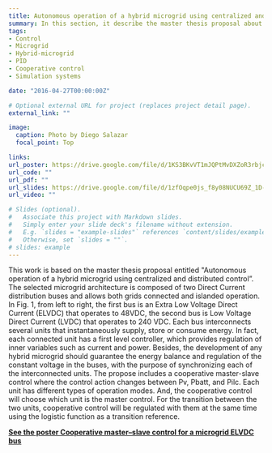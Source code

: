 ```yaml
---
title: Autonomous operation of a hybrid microgrid using centralized and distributed control
summary: In this section, it describe the master thesis proposal about to microgrid hybrid control.
tags: 
- Control
- Microgrid
- Hybrid-microgrid
- PID
- Cooperative control
- Simulation systems

date: "2016-04-27T00:00:00Z"

# Optional external URL for project (replaces project detail page).
external_link: ""

image:
  caption: Photo by Diego Salazar
  focal_point: Top

links:
url_poster: https://drive.google.com/file/d/1KS3BKvVT1mJQPtMvDXZoR3rbjcyY1Vpm/view?usp=sharing
url_code: ""
url_pdf: ""
url_slides: https://drive.google.com/file/d/1zfOqpe0js_f8y08NUCU69Z_1D-sbyRTI/view?usp=sharing
url_video: ""

# Slides (optional).
#   Associate this project with Markdown slides.
#   Simply enter your slide deck's filename without extension.
#   E.g. `slides = "example-slides"` references `content/slides/example-slides.md`.
#   Otherwise, set `slides = ""`.
# slides: example
---
```


This work is based on the master thesis proposal entitled "Autonomous
operation of a hybrid microgrid using centralized and distributed
control”. The selected microgrid architecture is composed of two Direct
Current distribution buses and allows both grids connected and islanded
operation. In Fig. 1, from left to right, the first bus is an Extra Low
Voltage Direct Current (ELVDC) that operates to 48VDC, the second bus
is Low Voltage Direct Current (LVDC) that operates to 240 VDC. Each
bus interconnects several units that instantaneously supply, store or
consume energy. In fact, each connected unit has a first level controller,
which provides regulation of inner variables such as current and power.
Besides, the development of any hybrid microgrid should guarantee the
energy balance and regulation of the constant voltage in the buses, with
the purpose of synchronizing each of the interconnected units. The
propose includes a cooperative master-slave control where the control
action changes between Pv, Pbatt, and Pilc. Each unit has different types
of operation modes. And, the cooperative control will choose which unit
is the master control. For the transition between the two units,
cooperative control will be regulated with them at the same time using
the logistic function as a transition reference.

**[See the poster Cooperative master–slave control for a microgrid ELVDC bus](https://drive.google.com/file/d/1KS3BKvVT1mJQPtMvDXZoR3rbjcyY1Vpm/view?usp=sharing)**

